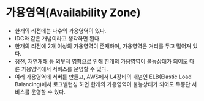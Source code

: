 # 가용영역(Availability Zone)
- 한개의 리전에는 다수의 가용영역이 있다.
- IDC와 같은 개념이라고 생각하면 된다.
- 한개의 리전에 2개 이상의 가용영역이 존재하며, 가용영역은 거리를 두고 떨어져 있다.
- 정전, 재연재해 등 외부적 영향으로 인해 한개의 가용영역이 불능상태가 되어도 다른 가용영역에서 서비스를 운영할 수 있다.
- 여러 가용영역에 서버를 만들고, AWS에서 L4장비의 개념인 ELB(Elastic Load Balancing)에서 로그밸런싱 하면 한개의 가용영역이 불능상태가 되어도 무중단 서비스를 운영할 수 있다.
